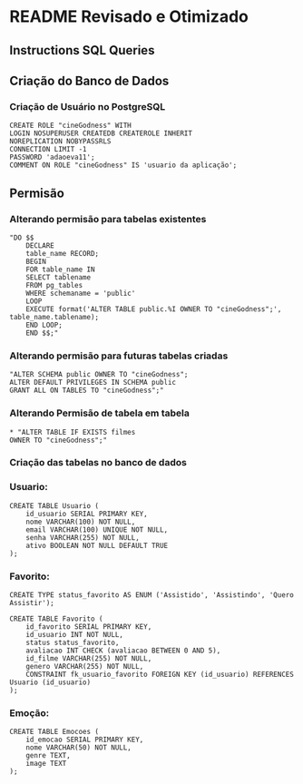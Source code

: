 # README Revisado e Otimizado
## Instructions SQL Queries

## **Criação do Banco de Dados**

### **Criação de Usuário no PostgreSQL**
    CREATE ROLE "cineGodness" WITH 
    LOGIN NOSUPERUSER CREATEDB CREATEROLE INHERIT
    NOREPLICATION NOBYPASSRLS
    CONNECTION LIMIT -1
    PASSWORD 'adaoeva11';
    COMMENT ON ROLE "cineGodness" IS 'usuario da aplicação';

## Permisão

### Alterando permisão para tabelas existentes
    "DO $$
        DECLARE
        table_name RECORD;
        BEGIN
        FOR table_name IN
        SELECT tablename
        FROM pg_tables
        WHERE schemaname = 'public'
        LOOP
        EXECUTE format('ALTER TABLE public.%I OWNER TO "cineGodness";', table_name.tablename);
        END LOOP;
        END $$;"

### Alterando permisão para futuras tabelas criadas
    "ALTER SCHEMA public OWNER TO "cineGodness";
    ALTER DEFAULT PRIVILEGES IN SCHEMA public
    GRANT ALL ON TABLES TO "cineGodness";"

### Alterando Permisão de tabela em tabela
    * "ALTER TABLE IF EXISTS filmes
    OWNER TO "cineGodness";"


### Criação das tabelas no banco de dados
### Usuario:

    CREATE TABLE Usuario (
        id_usuario SERIAL PRIMARY KEY,
        nome VARCHAR(100) NOT NULL,
        email VARCHAR(100) UNIQUE NOT NULL,
        senha VARCHAR(255) NOT NULL,
        ativo BOOLEAN NOT NULL DEFAULT TRUE
    );

### Favorito:

    CREATE TYPE status_favorito AS ENUM ('Assistido', 'Assistindo', 'Quero Assistir');

    CREATE TABLE Favorito (
        id_favorito SERIAL PRIMARY KEY,
        id_usuario INT NOT NULL,
        status status_favorito,
        avaliacao INT CHECK (avaliacao BETWEEN 0 AND 5),
        id_filme VARCHAR(255) NOT NULL,
        genero VARCHAR(255) NOT NULL,
        CONSTRAINT fk_usuario_favorito FOREIGN KEY (id_usuario) REFERENCES Usuario (id_usuario)
    );

### Emoção:

    CREATE TABLE Emocoes (
        id_emocao SERIAL PRIMARY KEY,
        nome VARCHAR(50) NOT NULL,
        genre TEXT,
        image TEXT
    );